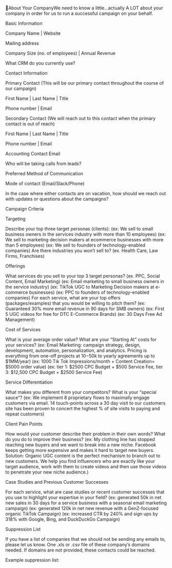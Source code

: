 About Your CompanyWe need to know a little…actually A LOT about your company in order for us to run a successful campaign on your behalf. 


Basic Information

Company Name
 | Website

Mailing address

Company Size (no. of employees)
 | Annual Revenue

What CRM do you currently use?

Contact Information

Primary Contact (This will be our primary contact throughout the course of our campaign)

First Name
 | Last Name
 | Title

Phone number
 | Email

Secondary Contact (We will reach out to this contact when the primary contact is out of reach)

First Name
 | Last Name
 | Title

Phone number
 | Email

Accounting Contact Email

Who will be taking calls from leads?

Preferred Method of Communication

Mode of contact (Email/Slack/Phone)

In the case where either contacts are on vacation, how should we reach out with updates or questions about the campaigns?


Campaign Criteria

Targeting

Describe your top three target personas (clients): 
 (ex: We sell to small business owners in the services industry with more than 10 employees) 
 (ex: We sell to marketing decision makers at ecommerce businesses with more than 5 employees) 
 (ex: We sell to founders of technology-enabled companies) 
 Are there industries you won’t sell to? 
 (ex. Health Care, Law Firms, Franchises)

Offerings

What services do you sell to your top 3 target personas? (ex. PPC, Social Content, Email Marketing) 
 (ex: Email marketing to small business owners in the service industry)
 (ex: TikTok UGC to Marketing Decision makers at e-commerce businesses)
 (ex: PPC to founders of technology-enabled companies) 
 For each service, what are your top offers (packages/examples) that you would be willing to pitch them?
 (ex: Guaranteed 30% more email revenue in 90 days for SMB owners)
 (ex: First 5 UGC videos for free for DTC E-Commerce Brands)
 (ex: 30 Days Free Ad Management)

Cost of Services

What is your average order value? What are your “Starting At” costs for your services?
 (ex: Email Marketing: campaign strategy, design, development, automation, personalization, and analytics. Pricing is everything from one-off projects at $10-$50k to yearly agreements up to $1MM/year)
 (ex: 1000 Tik Tok Impressions/month + Content Creation= $5000 order value)
 (ex: tier 1: $2500 CPC Budget + $500 Service Fee, tier 3: $12,500 CPC Budget + $2500 Service Fee)

Service Differentiation

What makes you different from your competitors? What is your “special sauce”?
 (ex: We implement 8 proprietary flows to maximally engage customers via email. 14 touch-points across a 30 day visit to our customers site has been proven to concert the highest % of site visits to paying and repeat customers)

Client Pain Points

How would your customer describe their problem in their own words? What do you do to improve their business?
 (ex: My clothing line has stopped reaching new buyers and we want to break into a new niche. Facebook keeps getting more expensive and makes it hard to target new buyers.
 Solution: Organic UGC content is the perfect mechanism to branch out to new customers. We help you find influencers who are exactly like your target audience, work with them to create videos and then use those videos to penetrate your new niche audience.)

Case Studies and Previous Customer Successes

For each service, what are case studies or recent customer successes that you use to highlight your expertise in your field?
 (ex: generated 50k in net new sales in 30 days for a service business with a seasonal email marketing campaign)
 (ex: generated 120k in net new revenue with a GenZ-focused organic TikTok Campaign) 
 (ex: increased CTR by 240% and sign ups by 318% with Google, Bing, and DuckDuckGo Campaign)


Suppression List

If you have a list of companies that we should not be sending any emails to, please let us know. 
 One .xls or .csv file of these company’s domains needed. If domains are not provided, these contacts could be reached.

Example suppression list:
